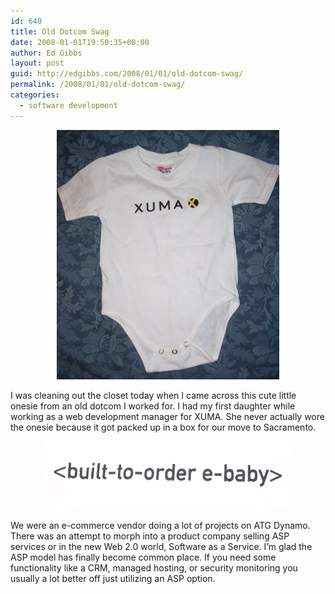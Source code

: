 ```yaml
---
id: 640
title: Old Dotcom Swag
date: 2008-01-01T19:50:35+00:00
author: Ed Gibbs
layout: post
guid: http://edgibbs.com/2008/01/01/old-dotcom-swag/
permalink: /2008/01/01/old-dotcom-swag/
categories:
  - software development
---
```

<div align="center">
  <img src="/images/xuma_baby.jpg" alt="xuma_baby.jpg" border="0" width="356" height="399" />
</div>

I was cleaning out the closet today when I came across this cute little onesie from an old dotcom I worked for. I had my first daughter while working as a web development manager for XUMA. She never actually wore the onesie because it got packed up in a box for our move to Sacramento.

<div align="center">
  <img src="/images/xuma_build_ebaby.jpg" alt="xuma_build_ebaby.jpg" border="0" width="400" height="109" />
</div>

We were an e-commerce vendor doing a lot of projects on ATG Dynamo. There was an attempt to morph into a product company selling ASP services or in the new Web 2.0 world, Software as a Service. I&#8217;m glad the ASP model has finally become common place. If you need some functionality like a CRM, managed hosting, or security monitoring you usually a lot better off just utilizing an ASP option.
